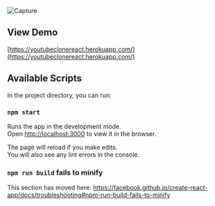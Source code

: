 
![Capture](https://user-images.githubusercontent.com/64726338/82870129-11e8f780-9f4d-11ea-98ca-b7c04abbe5b5.PNG)


## View Demo
[https://youtubeclonereact.herokuapp.com/](https://youtubeclonereact.herokuapp.com/)

## Available Scripts

In the project directory, you can run:

### `npm start`

Runs the app in the development mode.<br />
Open [http://localhost:3000](http://localhost:3000) to view it in the browser.

The page will reload if you make edits.<br />
You will also see any lint errors in the console.


### `npm run build` fails to minify

This section has moved here: https://facebook.github.io/create-react-app/docs/troubleshooting#npm-run-build-fails-to-minify
